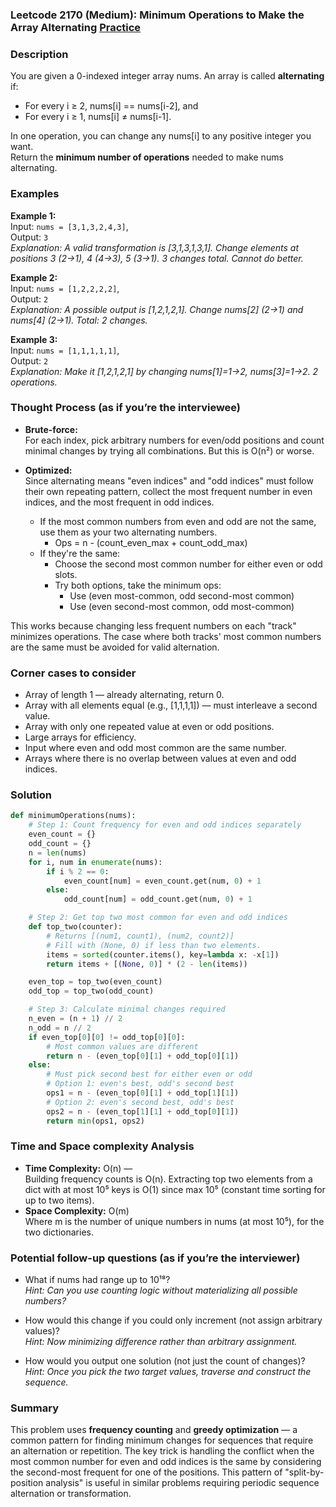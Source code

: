 ### Leetcode 2170 (Medium): Minimum Operations to Make the Array Alternating [Practice](https://leetcode.com/problems/minimum-operations-to-make-the-array-alternating)

### Description  
You are given a 0-indexed integer array nums. An array is called **alternating** if:
- For every i ≥ 2, nums[i] == nums[i-2], and
- For every i ≥ 1, nums[i] ≠ nums[i-1].

In one operation, you can change any nums[i] to any positive integer you want.  
Return the **minimum number of operations** needed to make nums alternating.

### Examples  

**Example 1:**  
Input: `nums = [3,1,3,2,4,3]`,  
Output: `3`  
*Explanation: A valid transformation is [3,1,3,1,3,1]. Change elements at positions 3 (2→1), 4 (4→3), 5 (3→1). 3 changes total. Cannot do better.*

**Example 2:**  
Input: `nums = [1,2,2,2,2]`,  
Output: `2`  
*Explanation: A possible output is [1,2,1,2,1]. Change nums[2] (2→1) and nums[4] (2→1). Total: 2 changes.*

**Example 3:**  
Input: `nums = [1,1,1,1,1]`,  
Output: `2`  
*Explanation: Make it [1,2,1,2,1] by changing nums[1]=1→2, nums[3]=1→2. 2 operations.*

### Thought Process (as if you’re the interviewee)  
- **Brute-force:**  
  For each index, pick arbitrary numbers for even/odd positions and count minimal changes by trying all combinations. But this is O(n²) or worse.

- **Optimized:**  
  Since alternating means "even indices" and "odd indices" must follow their own repeating pattern, collect the most frequent number in even indices, and the most frequent in odd indices.
  - If the most common numbers from even and odd are not the same, use them as your two alternating numbers.
      - Ops = n - (count_even_max + count_odd_max)
  - If they're the same:
      - Choose the second most common number for either even or odd slots.
      - Try both options, take the minimum ops:
        - Use (even most-common, odd second-most common)
        - Use (even second-most common, odd most-common)

This works because changing less frequent numbers on each "track" minimizes operations. The case where both tracks' most common numbers are the same must be avoided for valid alternation.

### Corner cases to consider  
- Array of length 1 — already alternating, return 0.
- Array with all elements equal (e.g., [1,1,1,1]) — must interleave a second value.
- Array with only one repeated value at even or odd positions.
- Large arrays for efficiency.
- Input where even and odd most common are the same number.
- Arrays where there is no overlap between values at even and odd indices.

### Solution

```python
def minimumOperations(nums):
    # Step 1: Count frequency for even and odd indices separately
    even_count = {}
    odd_count = {}
    n = len(nums)
    for i, num in enumerate(nums):
        if i % 2 == 0:
            even_count[num] = even_count.get(num, 0) + 1
        else:
            odd_count[num] = odd_count.get(num, 0) + 1

    # Step 2: Get top two most common for even and odd indices
    def top_two(counter):
        # Returns [(num1, count1), (num2, count2)]
        # Fill with (None, 0) if less than two elements.
        items = sorted(counter.items(), key=lambda x: -x[1])
        return items + [(None, 0)] * (2 - len(items))

    even_top = top_two(even_count)
    odd_top = top_two(odd_count)

    # Step 3: Calculate minimal changes required
    n_even = (n + 1) // 2
    n_odd = n // 2
    if even_top[0][0] != odd_top[0][0]:
        # Most common values are different
        return n - (even_top[0][1] + odd_top[0][1])
    else:
        # Must pick second best for either even or odd
        # Option 1: even's best, odd's second best
        ops1 = n - (even_top[0][1] + odd_top[1][1])
        # Option 2: even's second best, odd's best
        ops2 = n - (even_top[1][1] + odd_top[0][1])
        return min(ops1, ops2)
```

### Time and Space complexity Analysis  

- **Time Complexity:** O(n) —  
  Building frequency counts is O(n).
  Extracting top two elements from a dict with at most 10⁵ keys is O(1) since max 10⁵ (constant time sorting for up to two items).
- **Space Complexity:** O(m)  
  Where m is the number of unique numbers in nums (at most 10⁵), for the two dictionaries.

### Potential follow-up questions (as if you’re the interviewer)  

- What if nums had range up to 10¹⁸?  
  *Hint: Can you use counting logic without materializing all possible numbers?*

- How would this change if you could only increment (not assign arbitrary values)?  
  *Hint: Now minimizing difference rather than arbitrary assignment.*

- How would you output one solution (not just the count of changes)?  
  *Hint: Once you pick the two target values, traverse and construct the sequence.*

### Summary
This problem uses **frequency counting** and **greedy optimization** — a common pattern for finding minimum changes for sequences that require an alternation or repetition. The key trick is handling the conflict when the most common number for even and odd indices is the same by considering the second-most frequent for one of the positions. This pattern of "split-by-position analysis" is useful in similar problems requiring periodic sequence alternation or transformation.